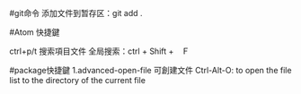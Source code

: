 #git命令
添加文件到暂存区：git add .





#Atom 快捷鍵

ctrl+p/t 搜索項目文件
全局搜索：ctrl + Shift +　Ｆ


#package快捷鍵
1.advanced-open-file 可創建文件
Ctrl-Alt-O: to open the file list to the directory of the current file
